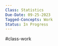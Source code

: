 ```yaml
---
Class: Statistics
Due-Date: 09-25-2023
Tagged-Concepts: Work
Status: In Progress
---
```

#class-work 

